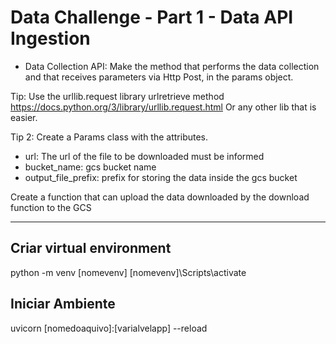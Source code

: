 # Data Challenge - Part 1 - Data API Ingestion

- Data Collection API:
Make the method that performs the data collection and that receives parameters via Http Post, in the params object.

Tip: Use the urllib.request library urlretrieve method https://docs.python.org/3/library/urllib.request.html
Or any other lib that is easier.

Tip 2: Create a Params class with the attributes.
- url: The url of the file to be downloaded must be informed
- bucket_name: gcs bucket name
- output_file_prefix: prefix for storing the data inside the gcs bucket


Create a function that can upload the data downloaded by the download function to the GCS

-----
## Criar virtual environment 
python -m venv [nomevenv]
[nomevenv]\Scripts\activate

## Iniciar Ambiente
uvicorn [nomedoaquivo]:[varialvelapp] --reload

